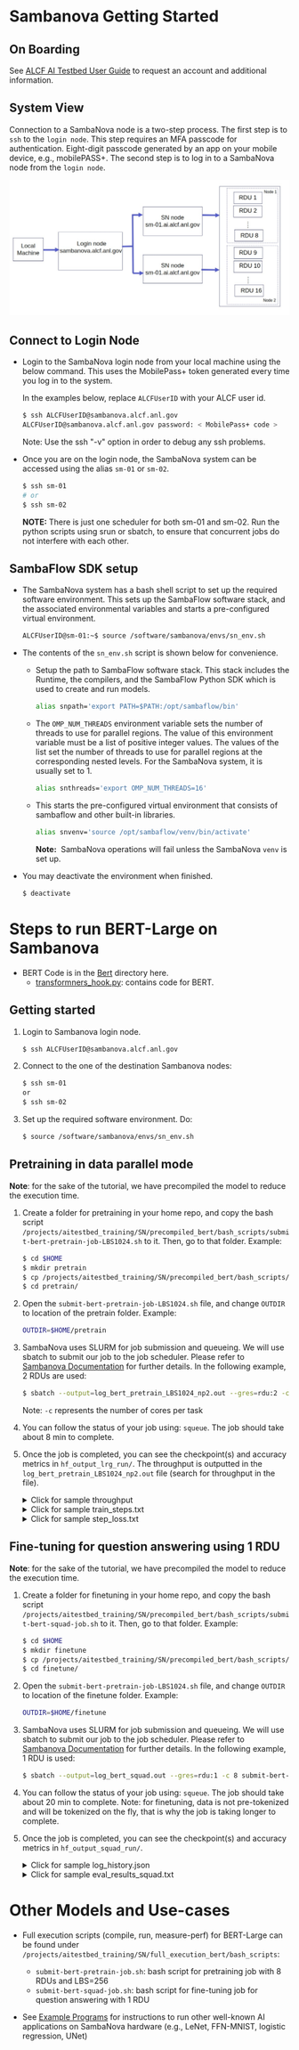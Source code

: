 # Sambanova Getting Started

## On Boarding

See [ALCF AI Testbed User Guide](https://www.alcf.anl.gov/support-center/get-started) to request an account and additional information.

## System View

Connection to a SambaNova node is a two-step process. The first step is to `ssh` to the `login node`. This step requires an MFA passcode for authentication. Eight-digit passcode generated by an app on your mobile device, e.g., mobilePASS+.
The second step is to log in to a SambaNova node from the `login node`.

![SambaNova System View](sambanova_login_new.jpg "SambaNova System View")

## Connect to Login Node

* Login to the SambaNova login node from your local machine using the below command. This uses the MobilePass+ token generated every time you log in to the system. 

    In the examples below, replace `ALCFUserID` with your ALCF user id.

    ```bash
    $ ssh ALCFUserID@sambanova.alcf.anl.gov
    ALCFUserID@sambanova.alcf.anl.gov password: < MobilePass+ code >
    ```

    Note: Use the ssh "-v" option in order to debug any ssh problems.


* Once you are on the login node, the SambaNova system can be accessed using the alias `sm-01` or `sm-02`.

    ```bash
    $ ssh sm-01
    # or
    $ ssh sm-02
    ```

    **NOTE:** There is just one scheduler for both sm-01 and sm-02. Run the python scripts using srun or sbatch, to ensure that concurrent jobs do not interfere with each other.

## SambaFlow SDK setup

* The SambaNova system has a bash shell script to set up the required software environment. This sets up the SambaFlow software stack, and the associated environmental variables and starts a pre-configured virtual environment.

    ```bash
    ALCFUserID@sm-01:~$ source /software/sambanova/envs/sn_env.sh
    ```

* The contents of the `sn_env.sh` script is shown below for convenience.

  * Setup the path to SambaFlow software stack. This stack includes the Runtime, the compilers, and the SambaFlow Python SDK which is used to create and run models.
      ```bash
      alias snpath='export PATH=$PATH:/opt/sambaflow/bin' 
      ```

  * The `OMP_NUM_THREADS` environment variable sets the number of threads to use for parallel regions. The value of this environment variable must be a list of positive integer values. The values of the list set the number of threads to use for parallel regions at the corresponding nested levels. For the SambaNova system, it is usually set to 1.
      ```bash
      alias snthreads='export OMP_NUM_THREADS=16'
      ```

  * This starts the pre-configured virtual environment that consists of sambaflow and other built-in libraries.
      ```bash
      alias snvenv='source /opt/sambaflow/venv/bin/activate' 
      ```

    **Note:**  SambaNova operations will fail unless the SambaNova `venv` is set up.

* You may deactivate the environment when finished.
    ```bash
    $ deactivate
    ```


# Steps to run BERT-Large on Sambanova

* BERT Code is in the [Bert](./bert/) directory here.  
  * [transformners_hook.py](./bert/transformers_hook.py): contains code for BERT.

## Getting started

1. Login to Sambanova login node. 
    ```bash
    $ ssh ALCFUserID@sambanova.alcf.anl.gov
    ```

2. Connect to the one of the destination Sambanova nodes:  
    ```bash
    $ ssh sm-01 
    or 
    $ ssh sm-02
    ```
    
3. Set up the required software environment. Do:
     ```bash
    $ source /software/sambanova/envs/sn_env.sh
    ```

## Pretraining in data parallel mode

**Note**: for the sake of the tutorial, we have precompiled the model to reduce the execution time. 

1. Create a folder for pretraining in your home repo, and copy the bash script `/projects/aitestbed_training/SN/precompiled_bert/bash_scripts/submit-bert-pretrain-job-LBS1024.sh` to it. Then, go to that folder. Example:

   ```bash
   $ cd $HOME
   $ mkdir pretrain
   $ cp /projects/aitestbed_training/SN/precompiled_bert/bash_scripts/submit-bert-pretrain-job-LBS1024.sh pretrain/
   $ cd pretrain/
   ```

2. Open the `submit-bert-pretrain-job-LBS1024.sh` file, and change `OUTDIR` to location of the pretrain folder. Example: 

   ```bash
   OUTDIR=$HOME/pretrain
   ```

3. SambaNova uses SLURM for job submission and queueing. We will use sbatch to submit our job to the job scheduler. Please refer to [Sambanova Documentation](https://www.alcf.anl.gov/support/ai-testbed-userdocs/sambanova/Job-Queuing-and-Submission/index.html) for further details. In the following example, 2 RDUs are used:

   ```bash
   $ sbatch --output=log_bert_pretrain_LBS1024_np2.out --gres=rdu:2 -c 8 submit-bert-pretrain-job-LBS1024.sh
   ```
   Note: `-c` represents the number of cores per task  
      
4. You can follow the status of your job using: `squeue`. The job should take about 8 min to complete.

5. Once the job is completed, you can see the checkpoint(s) and accuracy metrics in `hf_output_lrg_run/`. The throughput is outputted in the `log_bert_pretrain_LBS1024_np2.out` file (search for throughput in the file).

    <details>
    <summary>Click for sample throughput</summary>

    ```bash
    Measuring peformance with world size:  2
    initial run starts.
    initial run completes.
    e2e_latency: 30.75621747970581 seconds, throughput: 665.8816225861821 samples/s, measured over 10 iterations.
    NOTE: This is the combined throughput for 2 workers
    total duration: 30.75621747970581 s
    ```

    </details>
    
    <details>
    <summary>Click for sample train_steps.txt</summary>

    ```bash
    10
    20
    30
    40
    50
    60
    70
    80
    90
    100
    ```

    </details>
    
    <details>
    <summary>Click for sample step_loss.txt</summary>

    ```bash
    11.16291
    10.76511
    10.44571
    10.16663
    9.98203
    9.85561
    9.76017
    9.66340
    9.57864
    9.50137
    ```

    </details>

## Fine-tuning for question answering using 1 RDU

**Note**: for the sake of the tutorial, we have precompiled the model to reduce the execution time. 

1. Create a folder for finetuning in your home repo, and copy the bash script `/projects/aitestbed_training/SN/precompiled_bert/bash_scripts/submit-bert-squad-job.sh` to it. Then, go to that folder. Example:

   ```bash
   $ cd $HOME
   $ mkdir finetune
   $ cp /projects/aitestbed_training/SN/precompiled_bert/bash_scripts/submit-bert-squad-job.sh finetune/
   $ cd finetune/
   ```

2. Open the `submit-bert-pretrain-job-LBS1024.sh` file, and change `OUTDIR` to location of the finetune folder. Example: 

   ```bash
   OUTDIR=$HOME/finetune
   ``` 

3. SambaNova uses SLURM for job submission and queueing. We will use sbatch to submit our job to the job scheduler. Please refer to [Sambanova Documentation](https://www.alcf.anl.gov/support/ai-testbed-userdocs/sambanova/Job-Queuing-and-Submission/index.html) for further details. In the following example, 1 RDU is used: 

   ```bash
   $ sbatch --output=log_bert_squad.out --gres=rdu:1 -c 8 submit-bert-squad-job.sh
   ```
      
4. You can follow the status of your job using: `squeue`. The job should take about 20 min to complete. Note: for finetuning, data is not pre-tokenized and will be tokenized on the fly, that is why the job is taking longer to complete.

5. Once the job is completed, you can see the checkpoint(s) and accuracy metrics in `hf_output_squad_run/`.

    <details>
    <summary>Click for sample log_history.json</summary>

    ```bash
    [
      {
         "exact": 54.33301797540208,
         "f1": 66.54507382283774,
         "epoch": 0.07965242577842144,
         "total_flos": 5419063617454080,
         "step": 220
       }
    ]    
    ```

    </details>
    
    <details>
    <summary>Click for sample eval_results_squad.txt</summary>

    ```bash
    exact = 54.33301797540208
    f1 = 66.54507382283774
    epoch = 0.07965242577842144
    total_flos = 5419063617454080
    ```

    </details>

# Other Models and Use-cases

* Full execution scripts (compile, run, measure-perf) for BERT-Large can be found under `/projects/aitestbed_training/SN/full_execution_bert/bash_scripts`:
  * `submit-bert-pretrain-job.sh`: bash script for pretraining job with 8 RDUs and LBS=256
  * `submit-bert-squad-job.sh`: bash script for fine-tuning job for question answering with 1 RDU 

* See [Example Programs](https://www.alcf.anl.gov/support/ai-testbed-userdocs/sambanova/Example-Programs/index.html) for instructions to run other well-known AI applications on SambaNova hardware (e.g., LeNet, FFN-MNIST, logistic regression, UNet)
